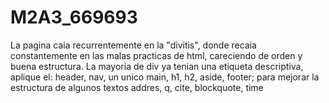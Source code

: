 # M2A3_669693
La pagina caia recurrentemente en la "divitis", donde recaia constantemente en las malas practicas de html, careciendo de orden y buena estructura.
La mayoria de div ya tenian una etiqueta descriptiva, aplique el: header, nav, un unico main, h1, h2, aside, footer; para mejorar 
la estructura de algunos textos addres, q, cite, blockquote, time
